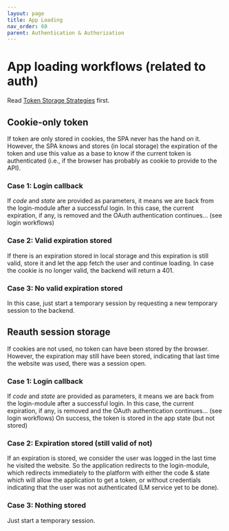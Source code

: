 ```yaml
---
layout: page
title: App Loading
nav_order: 60
parent: Authentication & Authorization
---
```


# App loading workflows (related to auth)

Read [Token Storage Strategies](../token-storage/) first.

## Cookie-only token

If token are only stored in cookies, the SPA never has the hand on it. However, the SPA knows and stores (in local storage)
the expiration of the token and use this value as a base to know if the current token is authenticated
(i.e., if the browser has probably as cookie to provide to the API).

### Case 1: Login callback

If *code* and *state* are provided as parameters, it means we are back from the login-module after a successful login.
In this case, the current expiration, if any, is removed and the OAuth authentication continues... (see login workflows)

### Case 2: Valid expiration stored

If there is an expiration stored in local storage and this expiration is still valid, store it and let the app fetch the user and continue loading. In case the cookie is no longer valid, the backend will return a 401.

### Case 3: No valid expiration stored

In this case, just start a temporary session by requesting a new temporary session to the backend.


## Reauth session storage

If cookies are not used, no token can have been stored by the browser. However, the expiration may still have been stored, indicating that
last time the website was used, there was a session open.

### Case 1: Login callback

If *code* and *state* are provided as parameters, it means we are back from the login-module after a successful login.
In this case, the current expiration, if any, is removed and the OAuth authentication continues... (see login workflows)
On success, the token is stored in the app state (but not stored)

### Case 2: Expiration stored (still valid of not)

If an expiration is stored, we consider the user was logged in the last time he visited the website. So the application
redirects to the login-module, which redirects immediately to the platform with either the code & state which will allow
 the application to get a token, or without credentials indicating that the user was not authenticated (LM service yet to be done).

### Case 3: Nothing stored

Just start a temporary session.

